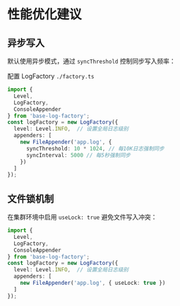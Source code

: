 # 性能优化建议

## 异步写入

默认使用异步模式，通过 `syncThreshold` 控制同步写入频率：

配置 LogFactory `./factory.ts`

```typescript
import { 
  Level,
  LogFactory, 
  ConsoleAppender
} from 'base-log-factory';
const logFactory = new LogFactory({
  level: Level.INFO,  // 设置全局日志级别
  appenders: [
    new FileAppender('app.log', {
      syncThreshold: 10 * 1024, // 每10K日志强制同步
      syncInterval: 5000 // 每5秒强制同步
    })
  ]
});
```

## 文件锁机制

在集群环境中启用 `useLock: true` 避免文件写入冲突：

```typescript
import { 
  Level,
  LogFactory, 
  ConsoleAppender
} from 'base-log-factory';
const logFactory = new LogFactory({
  level: Level.INFO,  // 设置全局日志级别
  appenders: [
    new FileAppender('app.log', { useLock: true })
  ]
});
```
